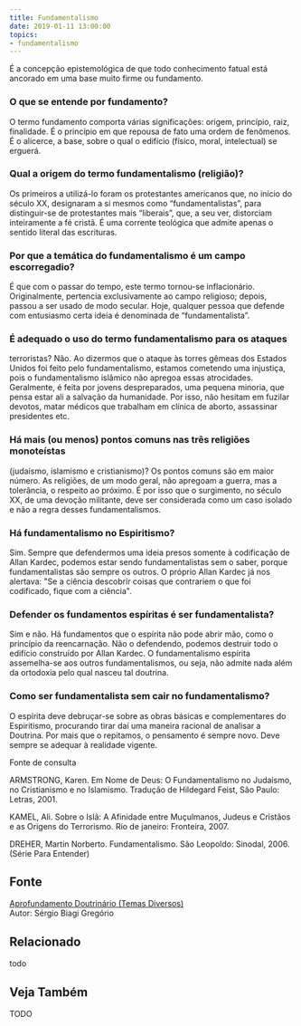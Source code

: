 ```yaml
---
title: Fundamentalismo
date: 2019-01-11 13:00:00
topics: 
- fundamentalismo 
---
```


É a concepção epistemológica de que todo conhecimento fatual está
ancorado em uma base muito firme ou fundamento.

### O que se entende por fundamento?
O termo fundamento comporta várias significações: origem, princípio,
raiz, finalidade. É o princípio em que repousa de fato uma ordem de
fenômenos. É o alicerce, a base, sobre o qual o edifício (físico, moral,
intelectual) se erguerá.

### Qual a origem do termo fundamentalismo (religião)?
Os primeiros a utilizá-lo foram os protestantes americanos que, no
início do século XX, designaram a si mesmos como “fundamentalistas”,
para distinguir-se de protestantes mais “liberais”, que, a seu ver,
distorciam inteiramente a fé cristã. É uma corrente teológica que admite
apenas o sentido literal das escrituras.

### Por que a temática do fundamentalismo é um campo escorregadio?
É que com o passar do tempo, este termo tornou-se inflacionário.
Originalmente, pertencia exclusivamente ao campo religioso; depois,
passou a ser usado de modo secular. Hoje, qualquer pessoa que defende
com entusiasmo certa ideia é denominada de “fundamentalista”.

### É adequado o uso do termo fundamentalismo para os ataques
terroristas?
Não. Ao dizermos que o ataque às torres gêmeas dos Estados Unidos foi
feito pelo fundamentalismo, estamos cometendo uma injustiça, pois o
fundamentalismo islâmico não apregoa essas atrocidades. Geralmente, é
feita por jovens despreparados, uma pequena minoria, que pensa estar ali
a salvação da humanidade. Por isso, não hesitam em fuzilar devotos,
matar médicos que trabalham em clínica de aborto, assassinar presidentes
etc.

### Há mais (ou menos) pontos comuns nas três religiões monoteístas
(judaísmo, islamismo e cristianismo)?
Os pontos comuns são em maior número. As religiões, de um modo geral,
não apregoam a guerra, mas a tolerância, o respeito ao próximo. É por
isso que o surgimento, no século XX, de uma devoção militante, deve ser
considerada como um caso isolado e não a regra desses fundamentalismos.

### Há fundamentalismo no Espiritismo?
Sim. Sempre que defendermos uma ideia presos somente à codificação de
Allan Kardec, podemos estar sendo fundamentalistas sem o saber, porque
fundamentalistas são sempre os outros. O próprio Allan Kardec já nos
alertava: "Se a ciência descobrir coisas que contrariem o que foi
codificado, fique com a ciência".

### Defender os fundamentos espíritas é ser fundamentalista?
Sim e não. Há fundamentos que o espírita não pode abrir mão, como o
princípio da reencarnação. Não o defendendo, podemos destruir todo o
edifício construído por Allan Kardec. O fundamentalismo espírita
assemelha-se aos outros fundamentalismos, ou seja, não admite nada além
da ortodoxia pelo qual nasceu tal doutrina.

### Como ser fundamentalista sem cair no fundamentalismo?
O espírita deve debruçar-se sobre as obras básicas e complementares do
Espiritismo, procurando tirar daí uma maneira racional de analisar a
Doutrina. Por mais que o repitamos, o pensamento é sempre novo. Deve
sempre se adequar à realidade vigente.





Fonte de consulta

ARMSTRONG, Karen. Em Nome de Deus: O Fundamentalismo no Judaísmo, no
Cristianismo e no Islamismo. Tradução de Hildegard Feist, São Paulo:
Letras, 2001.

KAMEL, Ali. Sobre o Islã: A Afinidade entre Muçulmanos, Judeus e
Cristãos e as Origens do Terrorismo. Rio de janeiro: Fronteira, 2007.

DREHER, Martin Norberto. Fundamentalismo. São Leopoldo: Sinodal, 2006.
(Série Para Entender)

## Fonte
[Aprofundamento Doutrinário (Temas Diversos)](https://sites.google.com/view/aprofundamentodoutrinario/fundamentalismo-e-espiritismo)  
Autor: Sérgio Biagi Gregório



## Relacionado
todo

## Veja Também
TODO


